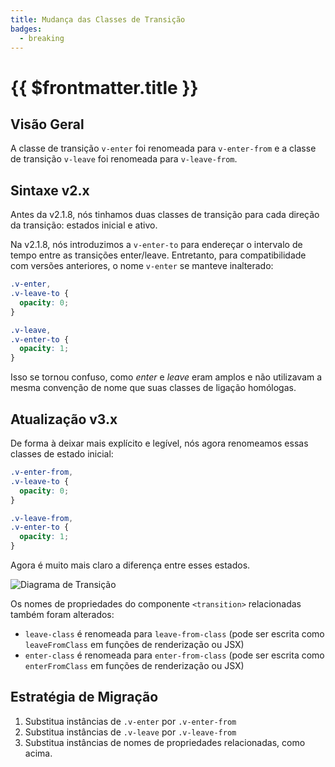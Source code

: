 ```yaml
---
title: Mudança das Classes de Transição
badges:
  - breaking
---
```


# {{ $frontmatter.title }} <MigrationBadges :badges="$frontmatter.badges" />

## Visão Geral

A classe de transição `v-enter` foi renomeada para `v-enter-from` e a classe de transição `v-leave` foi renomeada para `v-leave-from`.

## Sintaxe v2.x

Antes da v2.1.8, nós tinhamos duas classes de transição para cada direção da transição: estados inicial e ativo.

Na v2.1.8, nós introduzimos a `v-enter-to` para endereçar o intervalo de tempo entre as transições enter/leave. Entretanto, para compatibilidade com versões anteriores, o nome `v-enter` se manteve inalterado:

```css
.v-enter,
.v-leave-to {
  opacity: 0;
}

.v-leave,
.v-enter-to {
  opacity: 1;
}
```

Isso se tornou confuso, como _enter_ e _leave_ eram amplos e não utilizavam a mesma convenção de nome que suas classes de ligação homólogas.

## Atualização v3.x

De forma à deixar mais explícito e legível, nós agora renomeamos essas classes de estado inicial:

```css
.v-enter-from,
.v-leave-to {
  opacity: 0;
}

.v-leave-from,
.v-enter-to {
  opacity: 1;
}
```

Agora é muito mais claro a diferença entre esses estados.

![Diagrama de Transição](/images/transitions.svg)

Os nomes de propriedades do componente `<transition>` relacionadas também foram alterados:

- `leave-class` é renomeada para `leave-from-class` (pode ser escrita como `leaveFromClass` em funções de renderização ou JSX)
- `enter-class` é renomeada para `enter-from-class` (pode ser escrita como `enterFromClass` em funções de renderização ou JSX)

## Estratégia de Migração

1. Substitua instâncias de `.v-enter` por `.v-enter-from`
2. Substitua instâncias de `.v-leave` por `.v-leave-from`
3. Substitua instâncias de nomes de propriedades relacionadas, como acima.
